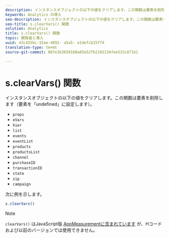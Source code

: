 ```yaml
---
description: インスタンスオブジェクトの以下の値をクリアします。この関数は要素を削除します（要素を「undefined」に設定します）。
keywords: Analytics の導入
seo-description: インスタンスオブジェクトの以下の値をクリアします。この関数は要素を削除します（要素を「undefined」に設定します）。
seo-title: s.clearVars() 関数
solution: Analytics
title: s.clearVars() 関数
topic: 開発者と導入
uuid: 43c425bc-15ae-4892- a5a5- e1defcb25ff4
translation-type: tm+mt
source-git-commit: 86fe1b3650100a05e52fb2102134fee515c871b1

---
```



# s.clearVars() 関数

インスタンスオブジェクトの以下の値をクリアします。この関数は要素を削除します（要素を「undefined」に設定します）。

* `props`
* `eVars`
* `hier`
* `list`
* `events`
* `eventList`
* `products`
* `productsList`
* `channel`
* `purchaseID`
* `transactionID`
* `state`
* `zip`
* `campaign`

次に例を示します。

```js
s.clearVars()
```

>[!NOTE]
>
>`clearVars()` はJavaScript版 [AppMeasurementに含まれています](../../implement/js-implementation/c-appmeasurement-js/appmeasure-mjs.md#concept_F3957D7093A94216BD79F35CFC1557E8) が、Hコードおよび以前のバージョンでは使用できません。

